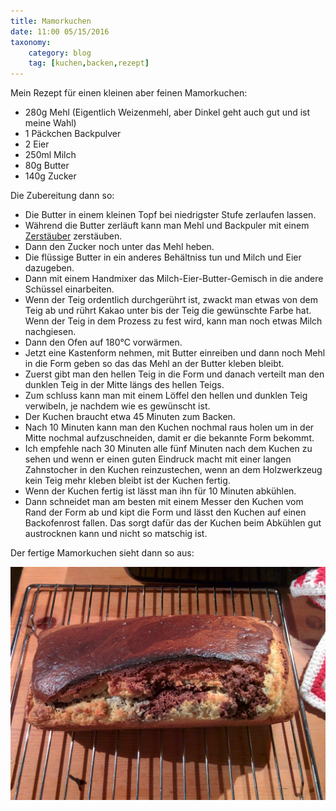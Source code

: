 ```yaml
---
title: Mamorkuchen
date: 11:00 05/15/2016
taxonomy:
    category: blog
    tag: [kuchen,backen,rezept]
---
```


Mein Rezept für einen kleinen aber feinen Mamorkuchen:
 
 * 280g Mehl (Eigentlich Weizenmehl, aber Dinkel geht auch gut und ist meine Wahl)
 * 1 Päckchen Backpulver
 * 2 Eier
 * 250ml Milch
 * 80g Butter
 * 140g Zucker

Die Zubereitung dann so:

 * Die Butter in einem kleinen Topf bei niedrigster Stufe zerlaufen lassen.
 * Während die Butter zerläuft kann man Mehl und Backpuler mit einem [Zerstäuber](http://www.amazon.de/gp/product/B000X2ZROE/ref=as_li_tl?ie=UTF8&camp=1638&creative=6742&creativeASIN=B000X2ZROE&linkCode=as2&tag=httpsdatenknm-21) zerstäuben.
 * Dann den Zucker noch unter das Mehl heben.
 * Die flüssige Butter in ein anderes Behältniss tun und Milch und Eier dazugeben.
 * Dann mit einem Handmixer das Milch-Eier-Butter-Gemisch in die andere Schüssel einarbeiten.
 * Wenn der Teig ordentlich durchgerührt ist, zwackt man etwas von dem Teig ab und rührt Kakao unter bis der Teig die gewünschte Farbe hat. Wenn der Teig in dem Prozess zu fest wird, kann man noch etwas Milch nachgiesen.
 * Dann den Ofen auf 180°C vorwärmen. 
 * Jetzt eine Kastenform nehmen, mit Butter einreiben und dann noch Mehl in die Form geben so das das Mehl an der Butter kleben bleibt.
 * Zuerst gibt man den hellen Teig in die Form und danach verteilt man den dunklen Teig in der Mitte längs des hellen Teigs.
 * Zum schluss kann man mit einem Löffel den hellen und dunklen Teig verwibeln, je nachdem wie es gewünscht ist.
 * Der Kuchen braucht etwa 45 Minuten zum Backen. 
 * Nach 10 Minuten kann man den Kuchen nochmal raus holen um in der Mitte nochmal aufzuschneiden, damit er die bekannte Form bekommt.
 * Ich empfehle nach 30 Minuten alle fünf Minuten nach dem Kuchen zu sehen und wenn er einen guten Eindruck macht mit einer langen Zahnstocher in den Kuchen reinzustechen, wenn an dem Holzwerkzeug kein Teig mehr kleben bleibt ist der Kuchen fertig.
 * Wenn der Kuchen fertig ist lässt man ihn für 10 Minuten abkühlen.
 * Dann schneidet man am besten mit einem Messer den Kuchen vom Rand der Form ab und kipt die Form und lässt den Kuchen auf einen Backofenrost fallen. Das sorgt dafür das der Kuchen beim Abkühlen gut austrocknen kann und nicht so matschig ist.
 
Der fertige Mamorkuchen sieht dann so aus:

![mamorkuchen](mamorkuchen.jpg)
